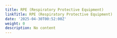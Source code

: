 ```yaml
---
title: RPE (Respiratory Protective Equipment)
linkTitle: RPE (Respiratory Protective Equipment)
date: '2025-04-30T00:52:00Z'
weight: 0
description: No content
---
```



